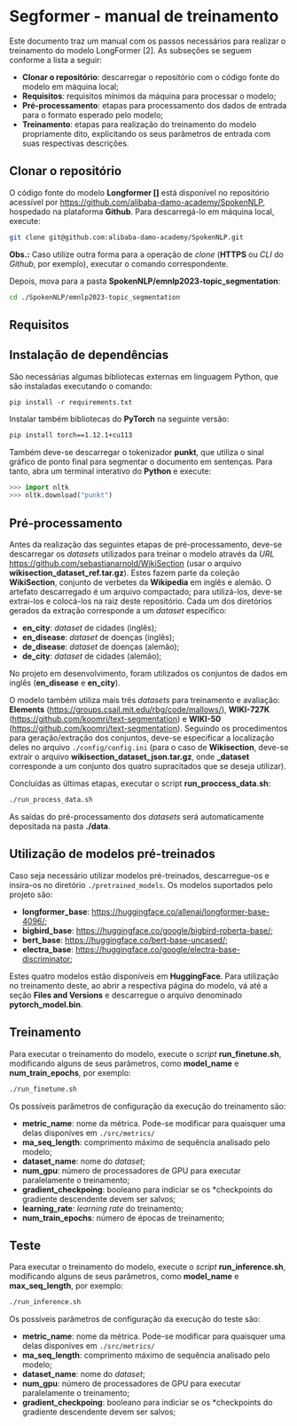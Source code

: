 # Segformer - manual de treinamento

Este documento traz um manual com os passos necessários para realizar o treinamento do modelo LongFormer [2]. As subseções se seguem conforme a lista a seguir:

- **Clonar o repositório**: descarregar o repositório com o código fonte do modelo em máquina local;
- **Requisitos**: requisitos mínimos da máquina para processar o modelo;
- **Pré-processamento**: etapas para processamento dos dados de entrada para o formato esperado pelo modelo;
- **Treinamento**: etapas para realização do treinamento do modelo propriamente dito, explicitando os seus parâmetros de entrada com suas respectivas descrições.

## Clonar o repositório
O código fonte do modelo **Longformer []** está disponível no repositório acessível por https://github.com/alibaba-damo-academy/SpokenNLP, hospedado na plataforma **Github**. Para descarregá-lo em máquina local, execute:

```bash
git clone git@github.com:alibaba-damo-academy/SpokenNLP.git
```

**Obs.:** Caso utilize outra forma para a operação de *clone* (**HTTPS** ou *CLI* do *Github*, por exemplo), executar o comando correspondente.

Depois, mova para a pasta **SpokenNLP/emnlp2023-topic_segmentation**:

```bash
cd ./SpokenNLP/emnlp2023-topic_segmentation
```

## Requisitos

## Instalação de dependências
São necessárias algumas bibliotecas externas em linguagem Python, que são instaladas executando o comando:

`pip install -r requirements.txt`

Instalar também bibliotecas do **PyTorch** na seguinte versão:

```bash
pip install torch==1.12.1+cu113
```

Também deve-se descarregar o tokenizador **punkt**, que utiliza o sinal gráfico de ponto final para segmentar o documento em sentenças. Para tanto, abra um terminal interativo do **Python** e execute:

```python
>>> import nltk
>>> nltk.download("punkt")
```

## Pré-processamento

Antes da realização das seguintes etapas de pré-processamento, deve-se descarregar os *datasets* utilizados para treinar o modelo através da *URL* https://github.com/sebastianarnold/WikiSection (usar o arquivo **wikisection_dataset_ref.tar.gz**). Estes fazem parte da coleção **WikiSection**, conjunto de verbetes da **Wikipedia** em inglês e alemão. O artefato descarregado é um arquivo compactado; para utilizá-los, deve-se extrai-los e colocá-los na raiz deste repositório. Cada um dos diretórios gerados da extração corresponde a um *dataset* específico:

- **en_city**: *dataset* de cidades (inglês);
- **en_disease**: *dataset* de doenças (inglês);
- **de_disease**: *dataset* de doenças (alemão);
- **de_city**: *dataset* de cidades (alemão);

No projeto em desenvolvimento, foram utilizados os conjuntos de dados em inglês (**en_disease** e **en_city**). 

O modelo também utiliza mais três *datasets* para treinamento e avaliação: **Elements** (https://groups.csail.mit.edu/rbg/code/mallows/), **WIKI-727K** (https://github.com/koomri/text-segmentation) e **WIKI-50** (https://github.com/koomri/text-segmentation). Seguindo os procedimentos para geração/extração dos conjuntos, deve-se especificar a localização deles no arquivo `./config/config.ini` (para o caso de **Wikisection**, deve-se extrair o arquivo **wikisection_dataset_json.tar.gz**, onde **_dataset** corresponde a um conjunto dos quatro supracitados que se deseja utilizar).

Concluídas as últimas etapas, executar o script **run_proccess_data.sh**:

```bash
./run_process_data.sh
```

As saídas do pré-processamento dos *datasets* será automaticamente depositada na pasta **./data**.
## Utilização de modelos pré-treinados

Caso seja necessário utilizar modelos pré-treinados, descarregue-os e insira-os no diretório `./pretrained_models`. Os modelos suportados pelo projeto são:

- **longformer_base**: https://huggingface.co/allenai/longformer-base-4096/;
- **bigbird_base**: https://huggingface.co/google/bigbird-roberta-base/;
- **bert_base**: https://huggingface.co/bert-base-uncased/;
- **electra_base**: https://huggingface.co/google/electra-base-discriminator;

Estes quatro modelos estão disponíveis em **HuggingFace**. Para utilização no treinamento deste, ao abrir a respectiva página do modelo, vá até a seção **Files and Versions** e descarregue o arquivo denominado **pytorch_model.bin**.

## Treinamento

Para executar o treinamento do modelo, execute o *script* **run_finetune.sh**, modificando alguns de seus parâmetros, como **model_name** e **num_train_epochs**, por exemplo:


```bash
./run_finetune.sh
```

Os possíveis parâmetros de configuração da execução do treinamento são:

- **metric_name**: nome da métrica. Pode-se modificar para quaisquer uma delas disponíves em `./src/metrics/`
- **ma_seq_length**: comprimento máximo de sequência analisado pelo modelo;
- **dataset_name**: nome do *dataset*;
- **num_gpu**: número de processadores de GPU para executar paralelamente o treinamento;
- **gradient_checkpoing**: booleano para indiciar se os *checkpoints do gradiente descendente devem ser salvos;
- **learning_rate**: *learning rate* do treinamento;
- **num_train_epochs**: número de épocas de treinamento;

## Teste

Para executar o treinamento do modelo, execute o *script* **run_inference.sh**, modificando alguns de seus parâmetros, como **model_name** e **max_seq_length**, por exemplo:


```bash
./run_inference.sh
```

Os possíveis parâmetros de configuração da execução do teste são:

- **metric_name**: nome da métrica. Pode-se modificar para quaisquer uma delas disponíves em `./src/metrics/`
- **ma_seq_length**: comprimento máximo de sequência analisado pelo modelo;
- **dataset_name**: nome do *dataset*;
- **num_gpu**: número de processadores de GPU para executar paralelamente o treinamento;
- **gradient_checkpoing**: booleano para indiciar se os *checkpoints do gradiente descendente devem ser salvos;


